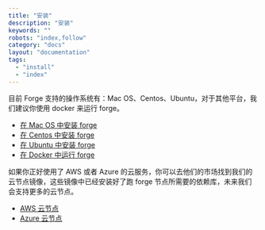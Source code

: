 ```yaml
---
title: "安装"
description: "安装"
keywords: ""
robots: "index,follow"
category: "docs"
layout: "documentation"
tags:
  - "install"
  - "index"
---
```


目前 Forge 支持的操作系统有：Mac OS、Centos、Ubuntu，对于其他平台，我们建议你使用 docker 来运行 forge。

- [在 Mac OS 中安装 forge](./macos)
- [在 Centos 中安装 forge](./centos)
- [在 Ubuntu 中安装 forge](./ubuntu)
- [在 Docker 中运行 forge](./docker)

如果你正好使用了 AWS 或者 Azure 的云服务，你可以去他们的市场找到我们的云节点镜像，这些镜像中已经安装好了跑 forge 节点所需要的依赖库，未来我们会支持更多的云节点。

- [AWS 云节点](https://www.arcblock.io/zh/node)
- [Azure 云节点](https://market.azure.cn/zh-cn/marketplace/apps/arcblock-cn.abt-blockchain-node-cn?tab=Overview)
